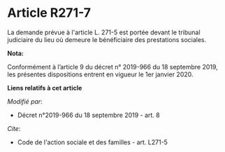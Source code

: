 # Article R271-7

La demande prévue à l'article L. 271-5 est portée devant le   tribunal judiciaire du lieu où demeure le bénéficiaire des
prestations sociales.

**Nota:**

Conformément à l’article 9 du décret n° 2019-966 du 18 septembre 2019, les présentes dispositions entrent en vigueur le 1er
janvier 2020.

**Liens relatifs à cet article**

_Modifié par_:

  - Décret n°2019-966 du 18 septembre 2019 - art. 8

_Cite_:

  - Code de l'action sociale et des familles - art. L271-5
